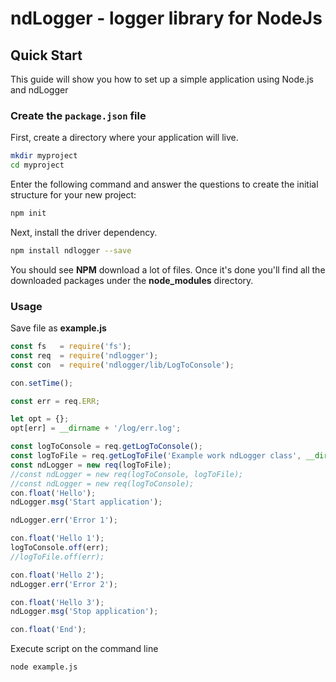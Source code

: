 ndLogger - logger library for NodeJs
====================================

## Quick Start

This guide will show you how to set up a simple application using Node.js and ndLogger


### Create the `package.json` file

First, create a directory where your application will live.

```bash
mkdir myproject
cd myproject
```

Enter the following command and answer the questions to create the initial structure for your new project:

```bash
npm init
```

Next, install the driver dependency.

```bash
npm install ndlogger --save
```

You should see **NPM** download a lot of files. Once it's done you'll find all the downloaded packages under the **node_modules** directory. 

### Usage

Save file as **example.js**

```js
const fs   = require('fs');
const req  = require('ndlogger');
const con  = require('ndlogger/lib/LogToConsole');

con.setTime();

const err = req.ERR;

let opt = {};
opt[err] = __dirname + '/log/err.log';

const logToConsole = req.getLogToConsole();
const logToFile = req.getLogToFile('Example work ndLogger class', __dirname + '/log/example.log', opt);
const ndLogger = new req(logToFile);
//const ndLogger = new req(logToConsole, logToFile);
//const ndLogger = new req(logToConsole);
con.float('Hello');
ndLogger.msg('Start application');

ndLogger.err('Error 1');

con.float('Hello 1');
logToConsole.off(err);
//logToFile.off(err);

con.float('Hello 2');
ndLogger.err('Error 2');

con.float('Hello 3');
ndLogger.msg('Stop application');

con.float('End');
```

Execute script on the command line

```bash
node example.js
```